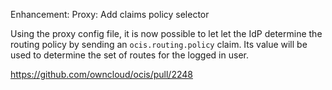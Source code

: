 Enhancement: Proxy: Add claims policy selector

Using the proxy config file, it is now possible to let let the IdP determine the routing policy by sending an `ocis.routing.policy` claim. Its value will be used to determine the set of routes for the logged in user.

https://github.com/owncloud/ocis/pull/2248
